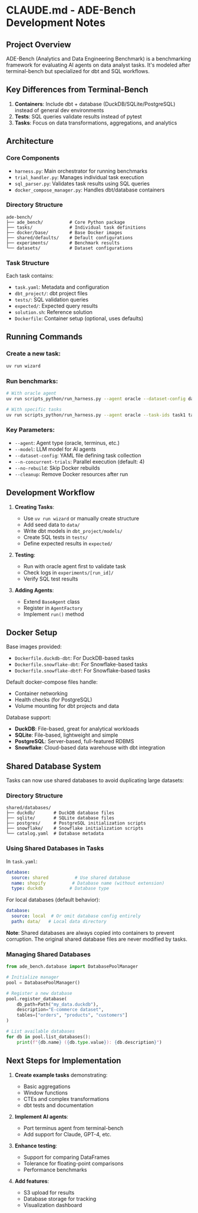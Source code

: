 # CLAUDE.md - ADE-Bench Development Notes

## Project Overview
ADE-Bench (Analytics and Data Engineering Benchmark) is a benchmarking framework for evaluating AI agents on data analyst tasks. It's modeled after terminal-bench but specialized for dbt and SQL workflows.

## Key Differences from Terminal-Bench
1. **Containers**: Include dbt + database (DuckDB/SQLite/PostgreSQL) instead of general dev environments
2. **Tests**: SQL queries validate results instead of pytest
3. **Tasks**: Focus on data transformations, aggregations, and analytics

## Architecture

### Core Components
- `harness.py`: Main orchestrator for running benchmarks
- `trial_handler.py`: Manages individual task execution
- `sql_parser.py`: Validates task results using SQL queries
- `docker_compose_manager.py`: Handles dbt/database containers

### Directory Structure
```
ade-bench/
├── ade_bench/          # Core Python package
├── tasks/              # Individual task definitions
├── docker/base/        # Base Docker images
├── shared/defaults/    # Default configurations
├── experiments/        # Benchmark results
└── datasets/           # Dataset configurations
```

### Task Structure
Each task contains:
- `task.yaml`: Metadata and configuration
- `dbt_project/`: dbt project files
- `tests/`: SQL validation queries
- `expected/`: Expected query results
- `solution.sh`: Reference solution
- `Dockerfile`: Container setup (optional, uses defaults)

## Running Commands

### Create a new task:
```bash
uv run wizard
```

### Run benchmarks:
```bash
# With oracle agent
uv run scripts_python/run_harness.py --agent oracle --dataset-config datasets/ade-bench-core.yaml

# With specific tasks
uv run scripts_python/run_harness.py --agent oracle --task-ids task1 task2
```

### Key Parameters:
- `--agent`: Agent type (oracle, terminus, etc.)
- `--model`: LLM model for AI agents
- `--dataset-config`: YAML file defining task collection
- `--n-concurrent-trials`: Parallel execution (default: 4)
- `--no-rebuild`: Skip Docker rebuilds
- `--cleanup`: Remove Docker resources after run

## Development Workflow

1. **Creating Tasks**:
   - Use `uv run wizard` or manually create structure
   - Add seed data to `data/`
   - Write dbt models in `dbt_project/models/`
   - Create SQL tests in `tests/`
   - Define expected results in `expected/`

2. **Testing**:
   - Run with oracle agent first to validate task
   - Check logs in `experiments/[run_id]/`
   - Verify SQL test results

3. **Adding Agents**:
   - Extend `BaseAgent` class
   - Register in `AgentFactory`
   - Implement `run()` method

## Docker Setup

Base images provided:
- `Dockerfile.duckdb-dbt`: For DuckDB-based tasks
- `Dockerfile.snowflake-dbt`: For Snowflake-based tasks
- `Dockerfile.snowflake-dbtf`: For Snowflake-based tasks

Default docker-compose files handle:
- Container networking
- Health checks (for PostgreSQL)
- Volume mounting for dbt projects and data

Database support:
- **DuckDB**: File-based, great for analytical workloads
- **SQLite**: File-based, lightweight and simple
- **PostgreSQL**: Server-based, full-featured RDBMS
- **Snowflake**: Cloud-based data warehouse with dbt integration

## Shared Database System

Tasks can now use shared databases to avoid duplicating large datasets:

### Directory Structure
```
shared/databases/
├── duckdb/       # DuckDB database files
├── sqlite/       # SQLite database files
├── postgres/     # PostgreSQL initialization scripts
├── snowflake/    # Snowflake initialization scripts
└── catalog.yaml  # Database metadata
```

### Using Shared Databases in Tasks

In `task.yaml`:
```yaml
database:
  source: shared          # Use shared database
  name: shopify          # Database name (without extension)
  type: duckdb          # Database type
```

For local databases (default behavior):
```yaml
database:
  source: local  # Or omit database config entirely
  path: data/   # Local data directory
```

**Note**: Shared databases are always copied into containers to prevent corruption. The original shared database files are never modified by tasks.

### Managing Shared Databases

```python
from ade_bench.database import DatabasePoolManager

# Initialize manager
pool = DatabasePoolManager()

# Register a new database
pool.register_database(
    db_path=Path("my_data.duckdb"),
    description="E-commerce dataset",
    tables=["orders", "products", "customers"]
)

# List available databases
for db in pool.list_databases():
    print(f"{db.name} ({db.type.value}): {db.description}")
```

## Next Steps for Implementation

1. **Create example tasks** demonstrating:
   - Basic aggregations
   - Window functions
   - CTEs and complex transformations
   - dbt tests and documentation

2. **Implement AI agents**:
   - Port terminus agent from terminal-bench
   - Add support for Claude, GPT-4, etc.

3. **Enhance testing**:
   - Support for comparing DataFrames
   - Tolerance for floating-point comparisons
   - Performance benchmarks

4. **Add features**:
   - S3 upload for results
   - Database storage for tracking
   - Visualization dashboard